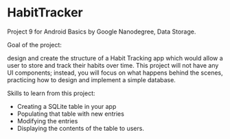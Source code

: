 # HabitTracker
Project 9 for Android Basics by Google Nanodegree, Data Storage.

Goal of the project:

design and create the structure of a Habit Tracking app which would allow a user
to store and track their habits over time. This project will not have any UI
components; instead, you will focus on what happens behind the scenes, practicing
how to design and implement a simple database.


Skills to learn from this project:

* Creating a SQLite table in your app
* Populating that table with new entries
* Modifying the entries
* Displaying the contents of the table to users.
